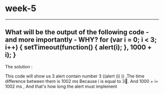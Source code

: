 # week-5
-----------------------------
What will be the output of the following code - and more importantly - WHY?
for (var i = 0; i < 3; i++) {
      setTimeout(function() { alert(i); }, 1000 + i);
}
------------------------------
The solution :

This code will show us 3 alert contain number 3 ((alert (i)  )) ,The time difference between them is 1002 ms
Because i is equal to 3.ِ And 1000 + i= 1002 ms  , And that's how long the alert  must implement
 
 
 
